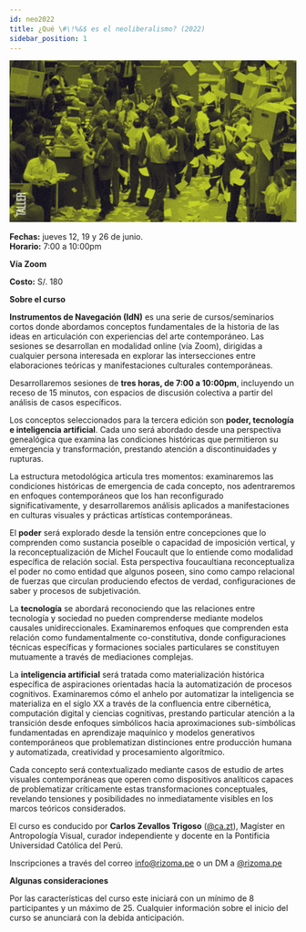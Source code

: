 ```yaml
---
id: neo2022
title: ¿Qué \#\!%&$ es el neoliberalismo? (2022)
sidebar_position: 1
---
```


![Texto alternativo](imgs/2_NEO2022.jpg)

**Fechas:** jueves 12, 19 y 26 de junio.  
**Horario:** 7:00 a 10:00pm

**Vía Zoom**

**Costo:** S/. 180

**Sobre el curso**

**Instrumentos de Navegación (IdN)** es una serie de cursos/seminarios cortos donde abordamos conceptos fundamentales de la historia de las ideas en articulación con experiencias del arte contemporáneo. Las sesiones se desarrollan en modalidad online (vía Zoom), dirigidas a cualquier persona interesada en explorar las intersecciones entre elaboraciones teóricas y manifestaciones culturales contemporáneas.

Desarrollaremos sesiones de **tres horas, de 7:00 a 10:00pm**, incluyendo un receso de 15 minutos, con espacios de discusión colectiva a partir del análisis de casos específicos.

Los conceptos seleccionados para la tercera edición son **poder, tecnología e inteligencia artificial**. Cada uno será abordado desde una perspectiva genealógica que examina las condiciones históricas que permitieron su emergencia y transformación, prestando atención a discontinuidades y rupturas.

La estructura metodológica articula tres momentos: examinaremos las condiciones históricas de emergencia de cada concepto, nos adentraremos en enfoques contemporáneos que los han reconfigurado significativamente, y desarrollaremos análisis aplicados a manifestaciones en culturas visuales y prácticas artísticas contemporáneas.

El **poder** será explorado desde la tensión entre concepciones que lo comprenden como sustancia poseíble o capacidad de imposición vertical, y la reconceptualización de Michel Foucault que lo entiende como modalidad específica de relación social. Esta perspectiva foucaultiana reconceptualiza el poder no como entidad que algunos poseen, sino como campo relacional de fuerzas que circulan produciendo efectos de verdad, configuraciones de saber y procesos de subjetivación.

La **tecnología** se abordará reconociendo que las relaciones entre tecnología y sociedad no pueden comprenderse mediante modelos causales unidireccionales. Examinaremos enfoques que comprenden esta relación como fundamentalmente co-constitutiva, donde configuraciones técnicas específicas y formaciones sociales particulares se constituyen mutuamente a través de mediaciones complejas.

La **inteligencia artificial** será tratada como materialización histórica específica de aspiraciones orientadas hacia la automatización de procesos cognitivos. Examinaremos cómo el anhelo por automatizar la inteligencia se materializa en el siglo XX a través de la confluencia entre cibernética, computación digital y ciencias cognitivas, prestando particular atención a la transición desde enfoques simbólicos hacia aproximaciones sub-simbólicas fundamentadas en aprendizaje maquínico y modelos generativos contemporáneos que problematizan distinciones entre producción humana y automatizada, creatividad y procesamiento algorítmico.

Cada concepto será contextualizado mediante casos de estudio de artes visuales contemporáneas que operen como dispositivos analíticos capaces de problematizar críticamente estas transformaciones conceptuales, revelando tensiones y posibilidades no inmediatamente visibles en los marcos teóricos considerados.

El curso es conducido por **Carlos Zevallos Trigoso** ([@ca.zt](https://www.instagram.com/ca.zt/)), Magíster en Antropología Visual, curador independiente y docente en la Pontificia Universidad Católica del Perú.

Inscripciones a través del correo info@rizoma.pe o un DM a [@rizoma.pe](https://www.instagram.com/rizoma.pe/)

**Algunas consideraciones**

Por las características del curso este iniciará con un mínimo de 8 participantes y un máximo de 25\. Cualquier información sobre el inicio del curso se anunciará con la debida anticipación.

